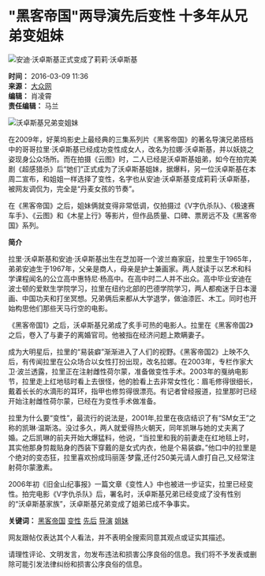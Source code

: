 # "黑客帝国"两导演先后变性 十多年从兄弟变姐妹

![安迪·沃卓斯基正式变成了莉莉·沃卓斯基](http://upload.chengdu.cn/2016/0309/1457494588815.png)

**时间：** 2016-03-09 11:36  
**来源：** [大众网](http://www.dzwww.com/yule/yulezhuanti/mtcbg/201603/t20160309_10641315.htm "丹麦女孩feel")  
**编辑：** 肖凌霄  
**责任编辑：** 马兰  

![沃卓斯基兄弟变姐妹](http://upload.chengdu.cn/2016/0309/1457494588743.jpg)

在2009年，好莱坞影史上最经典的三集系列片《黑客帝国》的著名导演兄弟搭档中的哥哥拉里·沃卓斯基已经成功变性成女人，改名为拉娜·沃卓斯基，并以妖娆之姿现身公众场所。而在拍摄《云图》时，二人已经是沃卓斯基姐弟，如今在拍完美剧《超感猎杀》后“她们”正式成为了沃卓斯基姐妹，据爆料，另一位沃卓斯基在本周二宣布，和姐姐一样选择了变性，名字也从安迪·沃卓斯基变成莉莉·沃卓斯基，被网友调侃为，完全是“丹麦女孩的节奏”。

在《黑客帝国》之后，姐妹俩就变得非常低调，仅拍摄过《V字仇杀队》、《极速赛车手》、《云图》和《木星上行》等影片，但作品质量、口碑、票房远不及《黑客帝国》系列。

**简介**

拉里·沃卓斯基和安迪·沃卓斯基出生在芝加哥一个波兰裔家庭，拉里生于1965年，弟弟安迪生于1967年，父亲是商人，母亲是护士兼画家。两人就读于以艺术和科学课程闻名的公立高中惠特尼·杨高中。在高中时二人并不出众。高中毕业安迪在波士顿的爱默生学院学习，拉里在纽约北部的巴德学院学习，两人都痴迷于日本漫画、中国功夫和打坐冥想。兄弟俩后来都从大学退学，做油漆匠、木工。同时也开始构思他们那些天马行空的电影。

《黑客帝国1》之后，沃卓斯基兄弟成了炙手可热的电影人。拉里在《黑客帝国2》之后，卷入了与妻子的离婚官司。他被指在经济问题上欺瞒妻子。

成为大明星后，拉里的“易装癖”渐渐进入了人们的视野。《黑客帝国2》上映不久后，有传闻拉里在公众场合以女性打扮出现，改名拉娜。在2003年，专栏作家大卫·波兰透露，拉里正在注射雌性荷尔蒙，准备做变性手术。2003年的戛纳电影节，拉里走上红地毯时看上去很怪，他的脸看上去非常女性化：眉毛修得很细长，戴着长长的水滴形的耳环，指甲也修剪得很漂亮。有记者曾经报道，拉里那时已经开始注射雌性荷尔蒙，已经在为变性手术做准备。

拉里为什么要“变性”，最流行的说法是，2001年,拉里在夜店结识了有“SM女王”之称的凯琳·温斯洛。没过多久，两人就爱得热火朝天，同年凯琳与她的丈夫离了婚。之后凯琳的前夫开始大爆猛料，他说，“当拉里和我的前妻走在红地毯上时，其实他那身剪裁贴身的西装下穿戴的是女式内衣，他是个易装癖。”他口中的拉里是个绝对的变态狂，拉里喜欢扮成玛丽莲·梦露,还付250美元请人虐打自己,又经常注射荷尔蒙激素。

2006年初《旧金山纪事报》一篇文章《变性人》中也被进一步证实，拉里已经变性。拍完电影《V字仇杀队》后，署名时，沃卓斯基兄弟已经变成了没有性别的“沃卓斯基家族”，沃卓斯基兄弟变成了姐弟已成不争事实。

**关键词：** [黑客帝国](http://app.chengdu.cn/tags.php?tag=%E9%BB%91%E5%AE%A2%E5%B8%9D%E5%9B%BD "黑客帝国") [变性](http://app.chengdu.cn/tags.php?tag=%E5%8F%98%E6%80%A7 "变性") [先后](http://app.chengdu.cn/tags.php?tag=%E5%85%88%E5%90%8E "先后") [导演](http://app.chengdu.cn/tags.php?tag=%E5%AF%BC%E6%BC%94 "导演") [姐妹](http://app.chengdu.cn/tags.php?tag=%E5%A7%90%E5%A6%B9 "姐妹")  

网友跟帖仅表达其个人看法，并不表明全搜索同意其观点或证实其描述。

请理性评论、文明发言，勿发布违法和损害公序良俗的信息。我们将不予发表或删除可能引发法律纠纷和损害公序良俗的信息。
<!-- tcd_original_link http://news.chengdu.cn/2016/0309/1771016.shtml -->

